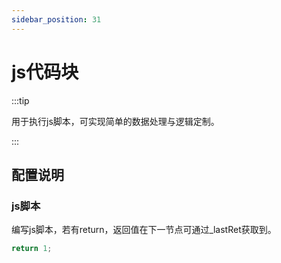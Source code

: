 ```yaml
---
sidebar_position: 31
---
```


# js代码块

:::tip

用于执行js脚本，可实现简单的数据处理与逻辑定制。

:::

## 配置说明

### js脚本
编写js脚本，若有return，返回值在下一节点可通过_lastRet获取到。
```js
return 1;
```